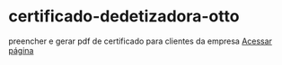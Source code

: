 # certificado-dedetizadora-otto
 preencher e gerar pdf de certificado para clientes da empresa
[Acessar página](https://carlosot.github.io/certificado-dedetizadora-otto/)
